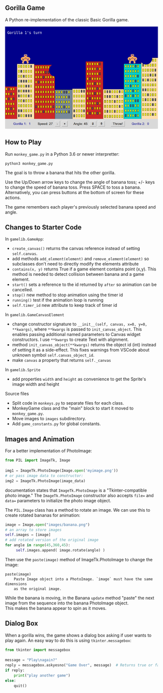 ## Gorilla Game

A Python re-implementation of the classic Basic Gorilla game.

![game screenshot](images/gorilla-game.png)

## How to Play

Run `monkey_game.py` in a Python 3.6 or newer interpretter:
```shell
python3 monkey_game.py
```

The goal is to throw a banana that hits the other gorilla.

Use the Up/Down arrow keys to change the angle of banana toss; +/- keys to change the speed of banana toss. Press SPACE to toss a banana. Alternatively, you can press buttons at the bottom of screen for these actions.

The game remembers each player's previously selected banana speed and angle.


## Changes to Starter Code


In `gamelib.GameApp`:
* `create_canvas()` returns the canvas reference instead of setting `self.canvas`.
* add methods `add_element(element)` and `remove_element(element)` so subclasses don't need to directly modify the elements attribute
* `contains(x, y)` returns True if a game element contains point (x,y). This method is needed to detect collision between banana and a game element.
* `start()` sets a reference to the id returned by `after` so animation can be cancelled.
* `stop()` new method to stop animation using the timer id
* `running()` test if the animation loop is running
* `self.timer_id` new attribute to keep track of timer id

In `gamelib.GameCanvasElement` 
* change constructor signature to `__init__(self, canvas, x=0, y=0, **kwargs)`, where `**kwargs` is passed to `init_canvas_object`. This enables passing additional named parameters to Canvas widget constructors. I use `**kwargs` to create Text with alignment.
* method `init_canvas_object(**kwargs)` returns the object id (int) instead of setting it as a side-effect.  This fixes warnings from VSCode about unknown symbol `self.canvas_object_id`.
* make `canvas` a property that returns `self._canvas`

In `gamelib.Sprite`
* add properties `width` and `height` as convenience to get the Sprite's image width and height

Source files

* Split code in `monkeys.py` to separate files for each class.
* MonkeyGame class and the "main" block to start it moved to `monkey_game.py`.
* Move images to `images` subdirectory.
* Add `game_constants.py` for global constants.

## Images and Animation

For a better implementation of PhotoImage:
```python
from PIL import ImageTk, Image

img1 = ImageTk.PhotoImage(Image.open('myimage.png'))
# or pass image data to constructor:
img2 = ImageTk.PhotoImage(image_data)
```
documentation states that `ImageTk.PhotoImage` is a 
"Tkinter-compatible photo image."
The `ImageTk.PhotoImage` constructor also accepts `file=` and `data=`
parameters to initialize the photo image object.

The `PIL.Image` class has a method to rotate an image.
We can use this to create rotated bananas for animation:
```python
image = Image.open("images/banana.png")
# an array to store images
self.images = [image]
# add rotated version of the original image
for angle in range(45,360,45):
     self.images.append( image.rotate(angle) )
```

Then use the `paste(image)` method of ImageTk.PhotoImage to change the image:
```
paste(image)
    Paste Image object into a PhotoImage. `image` must have the same dimensions
    as the original image.
```

While the banana is moving, in the Banana `update` method "paste" 
the next image from the sequence into the banana PhotoImage object.  
This makes the banana appear to spin as it moves.

 
## Dialog Box

When a gorilla wins, the game shows a dialog box asking if user wants to play again.
An easy way to do this is using `tkinter.messagebox`:
```python
from tkinter import messagebox

message = "Play\nagain?"
reply = messagebox.askyesno("Game Over", message)  # Returns true or false
if reply:
    print("play another game")
else:
    quit()
```

